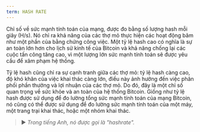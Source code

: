 ```yaml
---
term: HASH RATE
---
```


Chỉ số về sức mạnh tính toán của mạng, được đo bằng số lượng hash mỗi giây (H/s). Nó chỉ ra khả năng của các thợ mỏ thực hiện các hoạt động băm như một phần của bằng chứng công việc. Một tỷ lệ hash cao có nghĩa là sự an toàn lớn hơn cho lịch sử kinh tế của Bitcoin và khả năng chống lại các cuộc tấn công tăng cao, vì một lượng lớn sức mạnh tính toán sẽ được yêu cầu để xâm phạm hệ thống.

Tỷ lệ hash cũng chỉ ra sự cạnh tranh giữa các thợ mỏ: tỷ lệ hash càng cao, độ khó khăn của việc khai thác càng lớn, điều này ảnh hưởng đến việc phân phối phần thưởng và lợi nhuận của các thợ mỏ. Do đó, đây là một chỉ số quan trọng về sức khỏe và an toàn của hệ thống Bitcoin. Giống như tỷ lệ hash được sử dụng để đo lường tổng sức mạnh tính toán của mạng Bitcoin, nó cũng có thể được sử dụng để đo lường sức mạnh tính toán của một máy, một trang trại khai thác, hoặc một nhóm khai thác.

> ► *Trong tiếng Anh, nó được gọi là "hashrate".*